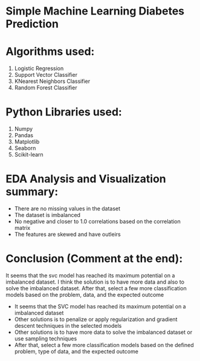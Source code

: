 # Simple Machine Learning Diabetes Prediction

# Algorithms used:
1. Logistic Regression
2. Support Vector Classifier
3. KNearest Neighbors Classifier
4. Random Forest Classifier

# Python Libraries used:
1. Numpy
2. Pandas
3. Matplotlib
4. Seaborn
5. Scikit-learn

# EDA Analysis and Visualization summary:
- There are no missing values in the dataset
- The dataset is imbalanced
- No negative and closer to 1.0 correlations based on the correlation matrix
- The features are skewed and have outleirs

# Conclusion (Comment at the end):
It seems that the svc model has reached its maximum potential on a imbalanced dataset. I think the solution is to have more data and also to solve the imbalanced dataset. 
After that, select a few more classification models based on the problem, data, and the expected outcome
- It seems that the SVC model has reached its maximum potential on a imbalanced dataset
- Other solutions is to penalize or apply regularization and gradient descent techniques in the selected models
- Other solutions is to have more data to solve the imbalanced dataset or use sampling techniques
- After that, select a few more classification models based on the defined problem, type of data, and the expected outcome
